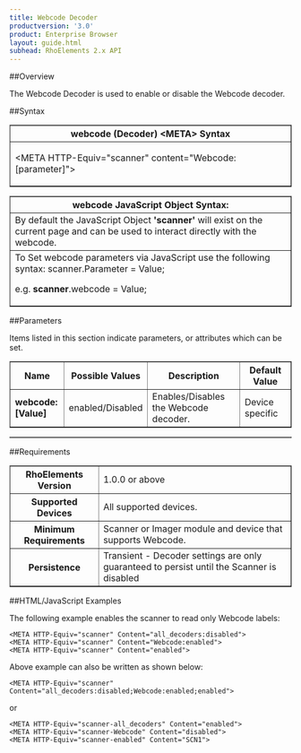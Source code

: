 ```yaml
---
title: Webcode Decoder
productversion: '3.0'
product: Enterprise Browser
layout: guide.html
subhead: RhoElements 2.x API
---
```


##Overview

The Webcode Decoder is used to enable or disable the Webcode decoder.

##Syntax

<table class="facelift" style="width:100%" border="1" padding="5px"> <tr><th class="tableHeading">webcode (Decoder) &lt;META&gt; Syntax
</th></tr><tr><td class="clsSyntaxCells clsOddRow"><p>&lt;META HTTP-Equiv="scanner" content="Webcode:[parameter]"&gt;</p></td></tr></table>
<table class="facelift" style="width:100%" border="1" padding="5px"> <tr><th class="tableHeading">webcode JavaScript Object Syntax:</th></tr><tr><td class="clsSyntaxCells clsOddRow">
By default the JavaScript Object <b>'scanner'</b> will exist on the current page and can be used to interact directly with the webcode.
</td></tr><tr><td class="clsSyntaxCells clsEvenRow">
To Set webcode parameters via JavaScript use the following syntax: scanner.Parameter = Value;
<P />e.g. <b>scanner</b>.webcode = Value;
</td></tr></table>

##Parameters


Items listed in this section indicate parameters, or attributes which can be set.
<table class="facelift" style="width:100%" border="1" padding="5px"> <col width="20%" /><col width="20%" /><col width="38%" /><col width="22%" /><tr><th class="tableHeading">Name</th><th class="tableHeading">Possible Values</th><th class="tableHeading">Description</th><th class="tableHeading">Default Value</th></tr><tr><td class="clsSyntaxCells clsOddRow"><b>webcode:[Value]
</b></td><td class="clsSyntaxCells clsOddRow">enabled/Disabled</td><td class="clsSyntaxCells clsOddRow">Enables/Disables the Webcode decoder.</td><td class="clsSyntaxCells clsOddRow">Device specific</td></tr></table>
<table class="facelift" style="width:100%" border="1" padding="5px"> <col width="78%" /><col width="8%" /><col width="1%" /><col width="5%" /><col width="1%" /><col width="5%" /><col width="2%" /></table>





##Requirements

<table class="facelift" style="width:100%" border="1" padding="5px"> <tr><th class="tableHeading">RhoElements Version</th><td class="clsSyntaxCell clsEvenRow">1.0.0 or above
</td></tr><tr><th class="tableHeading">Supported Devices</th><td class="clsSyntaxCell clsOddRow">All supported devices.</td></tr><tr><th class="tableHeading">Minimum Requirements</th><td class="clsSyntaxCell clsOddRow">Scanner or Imager module and device that supports Webcode.</td></tr><tr><th class="tableHeading">Persistence</th><td class="clsSyntaxCell clsEvenRow">Transient - Decoder settings are only guaranteed to persist until the Scanner is disabled</td></tr></table>


##HTML/JavaScript Examples

The following example enables the scanner to read only Webcode labels:

	<META HTTP-Equiv="scanner" Content="all_decoders:disabled">
	<META HTTP-Equiv="scanner" Content="Webcode:enabled">
	<META HTTP-Equiv="scanner" Content="enabled">
	
Above example can also be written as shown below:

	<META HTTP-Equiv="scanner" Content="all_decoders:disabled;Webcode:enabled;enabled">
	
or

	<META HTTP-Equiv="scanner-all_decoders" Content="enabled">
	<META HTTP-Equiv="scanner-Webcode" Content="disabled">
	<META HTTP-Equiv="scanner-enabled" Content="SCN1">
	





